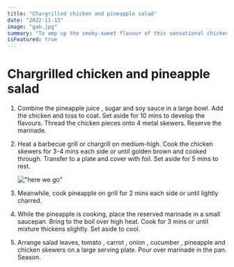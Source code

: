 ```yaml
---
title: "Chargrilled chicken and pineapple salad"
date: "2022-11-13"
image: "gab.jpg"
summary: "To amp up the smoky-sweet flavour of this sensational chicken and pineapple salad, sprinkle chargrilled corn kernels over the plate.!"
isFeatured: true
---
```


# Chargrilled chicken and pineapple salad

1. Combine the pineapple juice , sugar and soy sauce in a large bowl. Add the chicken and toss to coat. Set aside for 10 mins to develop the flavours. Thread the chicken pieces onto 4 metal skewers. Reserve the marinade.

2. Heat a barbecue grill or chargrill on medium-high. Cook the chicken skewers for 3-4 mins each side or until golden brown and cooked through. Transfer to a plate and cover with foil. Set aside for 5 mins to rest.

   !["here we go"](image3_1.jpg)

3. Meanwhile, cook pineapple on grill for 2 mins each side or until lightly charred.

4. While the pineapple is cooking, place the reserved marinade in a small saucepan. Bring to the boil over high heat. Cook for 3 mins or until mixture thickens slightly. Set aside to cool.

5. Arrange salad leaves, tomato , carrot , onion , cucumber , pineapple and chicken skewers on a large serving plate. Pour over marinade in the pan. Season.
